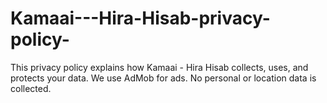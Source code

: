# Kamaai---Hira-Hisab-privacy-policy-
This privacy policy explains how Kamaai - Hira Hisab collects, uses, and protects your data. We use AdMob for ads. No personal or location data is collected.
